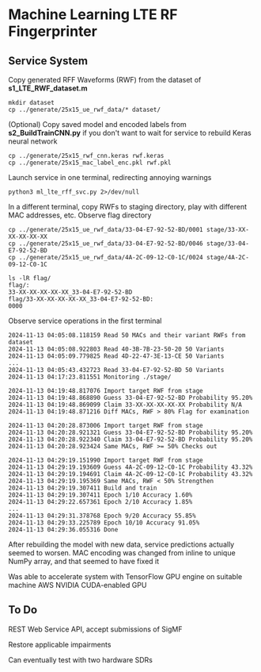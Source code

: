 # Machine Learning LTE RF Fingerprinter

## Service System

Copy generated RFF Waveforms (RWF) from the dataset of __s1_LTE_RWF_dataset.m__

```
mkdir dataset
cp ../generate/25x15_ue_rwf_data/* dataset/
```

(Optional) Copy saved model and encoded labels from __s2_BuildTrainCNN.py__ if you don't want to wait for service to rebuild Keras neural network

```
cp ../generate/25x15_rwf_cnn.keras rwf.keras
cp ../generate/25x15_mac_label_enc.pkl rwf.pkl
```

Launch service in one terminal, redirecting annoying warnings

```
python3 ml_lte_rff_svc.py 2>/dev/null
```

In a different terminal, copy RWFs to staging directory, play with different MAC addresses, etc. Observe flag directory

```
cp ../generate/25x15_ue_rwf_data/33-04-E7-92-52-BD/0001 stage/33-XX-XX-XX-XX-XX
cp ../generate/25x15_ue_rwf_data/33-04-E7-92-52-BD/0046 stage/33-04-E7-92-52-BD
cp ../generate/25x15_ue_rwf_data/4A-2C-09-12-C0-1C/0024 stage/4A-2C-09-12-C0-1C

ls -lR flag/
flag/:
33-XX-XX-XX-XX-XX_33-04-E7-92-52-BD
flag/33-XX-XX-XX-XX-XX_33-04-E7-92-52-BD:
0000
```

Observe service operations in the first terminal

```
2024-11-13 04:05:08.118159 Read 50 MACs and their variant RWFs from dataset
2024-11-13 04:05:08.922803 Read 40-3B-7B-23-50-20 50 Variants
2024-11-13 04:05:09.779825 Read 4D-22-47-3E-13-CE 50 Variants
...
2024-11-13 04:05:43.432723 Read 33-04-E7-92-52-BD 50 Variants
2024-11-13 04:17:23.811551 Monitoring ./stage/

2024-11-13 04:19:48.817076 Import target RWF from stage
2024-11-13 04:19:48.868890 Guess 33-04-E7-92-52-BD Probability 95.20%
2024-11-13 04:19:48.869099 Claim 33-XX-XX-XX-XX-XX Probability N/A
2024-11-13 04:19:48.871216 Diff MACs, RWF > 80% Flag for examination

2024-11-13 04:20:28.873006 Import target RWF from stage
2024-11-13 04:20:28.921321 Guess 33-04-E7-92-52-BD Probability 95.20%
2024-11-13 04:20:28.922340 Claim 33-04-E7-92-52-BD Probability 95.20%
2024-11-13 04:20:28.923424 Same MACs, RWF >= 50% Checks out

2024-11-13 04:29:19.151990 Import target RWF from stage
2024-11-13 04:29:19.193609 Guess 4A-2C-09-12-C0-1C Probability 43.32%
2024-11-13 04:29:19.194691 Claim 4A-2C-09-12-C0-1C Probability 43.32%
2024-11-13 04:29:19.195369 Same MACs, RWF < 50% Strengthen
2024-11-13 04:29:19.307411 Build and train
2024-11-13 04:29:19.307411 Epoch 1/10 Accuracy 1.60%
2024-11-13 04:29:22.657361 Epoch 2/10 Accuracy 1.85%
...
2024-11-13 04:29:31.378768 Epoch 9/20 Accuracy 55.85%
2024-11-13 04:29:33.225789 Epoch 10/10 Accuracy 91.05%
2024-11-13 04:29:36.055316 Done
```

After rebuilding the model with new data, service predictions actually seemed to worsen. MAC encoding was changed from inline to unique NumPy array, and that seemed to have fixed it

Was able to accelerate system with TensorFlow GPU engine on suitable machine AWS NVIDIA CUDA-enabled GPU

## To Do

REST Web Service API, accept submissions of SigMF

Restore applicable impairments

Can eventually test with two hardware SDRs
